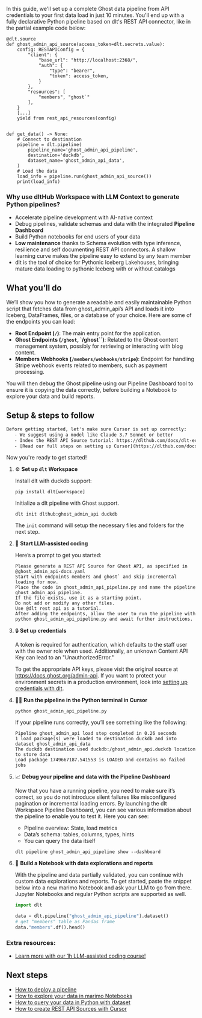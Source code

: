 In this guide, we'll set up a complete Ghost data pipeline from API credentials to your first data load in just 10 minutes. You'll end up with a fully declarative Python pipeline based on dlt's REST API connector, like in the partial example code below:

```python-outcome
@dlt.source
def ghost_admin_api_source(access_token=dlt.secrets.value):
    config: RESTAPIConfig = {
        "client": {
            "base_url": "http://localhost:2368/",
            "auth": {
                "type": "bearer",
                "token": access_token,
            }
        },
        "resources": [
            "members", "ghost`"
        ],
    }
    [...]
    yield from rest_api_resources(config)


def get_data() -> None:
    # Connect to destination
    pipeline = dlt.pipeline(
        pipeline_name='ghost_admin_api_pipeline',
        destination='duckdb',
        dataset_name='ghost_admin_api_data', 
    )
    # Load the data
    load_info = pipeline.run(ghost_admin_api_source())
    print(load_info) 
```

### Why use dltHub Workspace with LLM Context to generate Python pipelines?

- Accelerate pipeline development with AI-native context
- Debug pipelines, validate schemas and data with the integrated **Pipeline Dashboard**
- Build Python notebooks for end users of your data
- **Low maintenance** thanks to Schema evolution with type inference, resilience and self documenting REST API connectors. A shallow learning curve makes the pipeline easy to extend by any team member
- dlt is the tool of choice for Pythonic Iceberg Lakehouses, bringing mature data loading to pythonic Iceberg with or without catalogs

## What you’ll do

We’ll show you how to generate a readable and easily maintainable Python script that fetches data from ghost_admin_api’s API and loads it into Iceberg, DataFrames, files, or a database of your choice. Here are some of the endpoints you can load:

- **Root Endpoint (`/`)**: The main entry point for the application.
- **Ghost Endpoints (`/ghost`, `/ghost``)**: Related to the Ghost content management system, possibly for retrieving or interacting with blog content.
- **Members Webhooks (`/members/webhooks/stripe`)**: Endpoint for handling Stripe webhook events related to members, such as payment processing.

You will then debug the Ghost pipeline using our Pipeline Dashboard tool to ensure it is copying the data correctly, before building a Notebook to explore your data and build reports.

## Setup & steps to follow

```default
Before getting started, let's make sure Cursor is set up correctly:
   - We suggest using a model like Claude 3.7 Sonnet or better
   - Index the REST API Source tutorial: https://dlthub.com/docs/dlt-ecosystem/verified-sources/rest_api/ and add it to context as **@dlt rest api**
   - [Read our full steps on setting up Cursor](https://dlthub.com/docs/dlt-ecosystem/llm-tooling/cursor-restapi#23-configuring-cursor-with-documentation)
```

Now you're ready to get started!

1. ⚙️ **Set up `dlt` Workspace**
    
    Install dlt with duckdb support:
    ```shell
    pip install dlt[workspace]
    ```

    Initialize a dlt pipeline with Ghost support.
    ```shell
    dlt init dlthub:ghost_admin_api duckdb
    ```

    The `init` command will setup the necessary files and folders for the next step.
    
2. 🤠 **Start LLM-assisted coding**
    
    Here’s a prompt to get you started:
    
    ```prompt
    Please generate a REST API Source for Ghost API, as specified in @ghost_admin_api-docs.yaml 
    Start with endpoints members and ghost` and skip incremental loading for now. 
    Place the code in ghost_admin_api_pipeline.py and name the pipeline ghost_admin_api_pipeline. 
    If the file exists, use it as a starting point. 
    Do not add or modify any other files. 
    Use @dlt rest api as a tutorial. 
    After adding the endpoints, allow the user to run the pipeline with python ghost_admin_api_pipeline.py and await further instructions.
    ```

    
3. 🔒 **Set up credentials** 
    
    A token is required for authentication, which defaults to the staff user with the owner role when used. Additionally, an unknown Content API Key can lead to an "UnauthorizedError."
    
    To get the appropriate API keys, please visit the original source at https://docs.ghost.org/admin-api.
    If you want to protect your environment secrets in a production environment, look into [setting up credentials with dlt](https://dlthub.com/docs/walkthroughs/add_credentials).
    
4. 🏃‍♀️ **Run the pipeline in the Python terminal in Cursor**
    
    ```shell
    python ghost_admin_api_pipeline.py
    ```
    
    If your pipeline runs correctly, you’ll see something like the following:
    
    ```shell
    Pipeline ghost_admin_api load step completed in 0.26 seconds
    1 load package(s) were loaded to destination duckdb and into dataset ghost_admin_api_data
    The duckdb destination used duckdb:/ghost_admin_api.duckdb location to store data
    Load package 1749667187.541553 is LOADED and contains no failed jobs
    ```
    
5. 📈 **Debug your pipeline and data with the Pipeline Dashboard**

    Now that you have a running pipeline, you need to make sure it’s correct, so you do not introduce silent failures like misconfigured pagination or incremental loading errors. By launching the dlt Workspace Pipeline Dashboard, you can see various information about the pipeline to enable you to test it. Here you can see:
    - Pipeline overview: State, load metrics
    - Data’s schema: tables, columns, types, hints
    - You can query the data itself
    
    ```shell
    dlt pipeline ghost_admin_api_pipeline show --dashboard
    ```
    
6. 🐍 **Build a Notebook with data explorations and reports**

    With the pipeline and data partially validated, you can continue with custom data explorations and reports. To get started, paste the snippet below into a new marimo Notebook and ask your LLM to go from there. Jupyter Notebooks and regular Python scripts are supported as well.

    
    ```python
    import dlt

   data = dlt.pipeline("ghost_admin_api_pipeline").dataset()
   # get "members" table as Pandas frame
   data."members".df().head()
    ```

### Extra resources:

- [Learn more with our 1h LLM-assisted coding course!](https://www.youtube.com/watch?v=GGid70rnJuM)

## Next steps

- [How to deploy a pipeline](https://dlthub.com/docs/walkthroughs/deploy-a-pipeline)
- [How to explore your data in marimo Notebooks](https://dlthub.com/docs/general-usage/dataset-access/marimo)
- [How to query your data in Python with dataset](https://dlthub.com/docs/general-usage/dataset-access/dataset)
- [How to create REST API Sources with Cursor](https://dlthub.com/docs/dlt-ecosystem/llm-tooling/cursor-restapi)